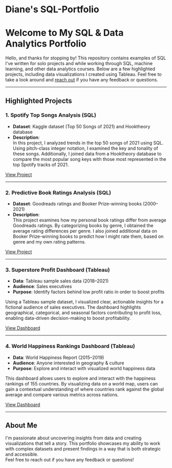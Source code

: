 # Diane's SQL-Portfolio
# Welcome to My SQL & Data Analytics Portfolio

Hello, and thanks for stopping by! This repository contains examples of SQL I've written for solo projects and while working through SQL, machine learning, and other data analytics courses. Below are a few highlighted projects, including data visualizations I created using Tableau. Feel free to take a look around and [reach out](https://www.linkedin.com/in/Diagordon) if you have any feedback or questions.

---

## Highlighted Projects

### 1. Spotify Top Songs Analysis (SQL)
- **Dataset**: Kaggle dataset (Top 50 Songs of 2021) and Hooktheory database
- **Description**:  
  In this project, I analyzed trends in the top 50 songs of 2021 using SQL. Using pitch-class integer notation, I examined the key and tonality of these songs. Additionally, I joined data from a Hooktheory database to compare the most popular song keys with those most represented in the top Spotify tracks of 2021.
  
[View Project](#) <!-- Add link to the SQL script or folder -->

---

### 2. Predictive Book Ratings Analysis (SQL)
- **Dataset**: Goodreads ratings and Booker Prize-winning books (2000–2021)
- **Description**:  
  This project examines how my personal book ratings differ from average Goodreads ratings. By categorizing books by genre, I obtained the average rating differences per genre. I also joined additional data on Booker Prize-winning books to predict how I might rate them, based on genre and my own rating patterns.
  
[View Project](#) <!-- Add link to the SQL script or folder -->

---

### 3. Superstore Profit Dashboard (Tableau)
- **Data**: Tableau sample sales data (2018–2021)  
- **Audience**: Sales executives  
- **Purpose**: Identify factors behind low profit ratio in order to boost profits  

Using a Tableau sample dataset, I visualized clear, actionable insights for a fictional audience of sales executives. The dashboard highlights geographical, categorical, and seasonal factors contributing to profit loss, enabling data-driven decision-making to boost profitability.

[View Dashboard](#) <!-- Add link to Tableau dashboard -->

---

### 4. World Happiness Rankings Dashboard (Tableau)
- **Data**: World Happiness Report (2015–2019)  
- **Audience**: Anyone interested in geography & culture  
- **Purpose**: Explore and interact with visualized world happiness data  

This dashboard allows users to explore and interact with the happiness rankings of 155 countries. By visualizing data on a world map, users can gain a contextual understanding of where countries rank against the global average and compare various metrics across nations.

[View Dashboard](#) <!-- Add link to Tableau dashboard -->

---

## About Me

I'm passionate about uncovering insights from data and creating visualizations that tell a story. This portfolio showcases my ability to work with complex datasets and present findings in a way that is both strategic and accessible.  
Feel free to reach out if you have any feedback or questions!
